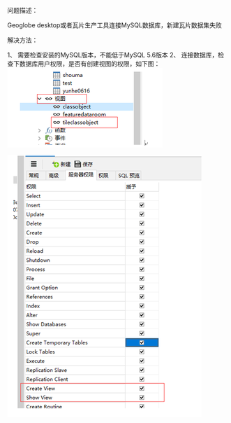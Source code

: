 问题描述：

Geoglobe desktop或者瓦片生产工具连接MySQL数据库，新建瓦片数据集失败 

解决方法：

1、	需要检查安装的MySQL版本，不能低于MySQL 5.6版本
2、	连接数据库，检查下数据库用户权限，是否有创建视图的权限，如下图：
![](picture/4.png)


![](picture/5.png)